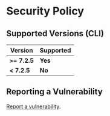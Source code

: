 # Security Policy

## Supported Versions (CLI)

|   Version    |  Supported  |
| ------------ | ----------- |
| **>= 7.2.5** |   **Yes**   |
| **< 7.2.5**  |   **No**    |

## Reporting a Vulnerability

[Report a vulnerability](https://github.com/Jakiboy/VanillePlugin-Packager/issues).
